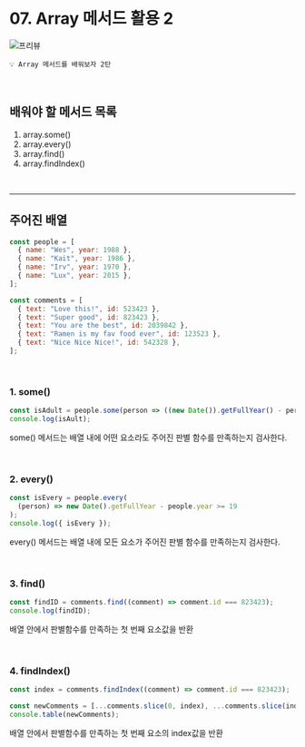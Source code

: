 # 07. Array 메서드 활용 2

![프리뷰](https://user-images.githubusercontent.com/87363422/156244442-f781e286-8ac6-403a-87b0-64e99daed09c.png)

```
💡 Array 메서드를 배워보자 2탄
```

<br/>

## 배워야 할 메서드 목록

1. array.some()
2. array.every()
3. array.find()
4. array.findIndex()

<br/>

---

## 주어진 배열

```jsx
const people = [
  { name: "Wes", year: 1988 },
  { name: "Kait", year: 1986 },
  { name: "Irv", year: 1970 },
  { name: "Lux", year: 2015 },
];

const comments = [
  { text: "Love this!", id: 523423 },
  { text: "Super good", id: 823423 },
  { text: "You are the best", id: 2039842 },
  { text: "Ramen is my fav food ever", id: 123523 },
  { text: "Nice Nice Nice!", id: 542328 },
];
```

<br/>

### **1. some()**

```jsx
const isAdult = people.some(person => ((new Date()).getFullYear() - person.year >= 19);
console.log(isAult);
```

some() 메서드는 배열 내에 어떤 요소라도 주어진 판별 함수를 만족하는지 검사한다.

<br/>

### **2. every()**

```jsx
const isEvery = people.every(
  (person) => new Date().getFullYear - people.year >= 19
);
console.log({ isEvery });
```

every() 메서드는 배열 내에 모든 요소가 주어진 판별 함수를 만족하는지 검사한다.

<br/>

### **3. find()**

```jsx
const findID = comments.find((comment) => comment.id === 823423);
console.log(findID);
```

배열 안에서 판별함수를 만족하는 첫 번째 요소값을 반환

<br/>

### **4. findIndex()**

```jsx
const index = comments.findIndex((comment) => comment.id === 823423);

const newComments = [...comments.slice(0, index), ...comments.slice(index + 1)];
console.table(newComments);
```

배열 안에서 판별함수를 만족하는 첫 번째 요소의 index값을 반환
